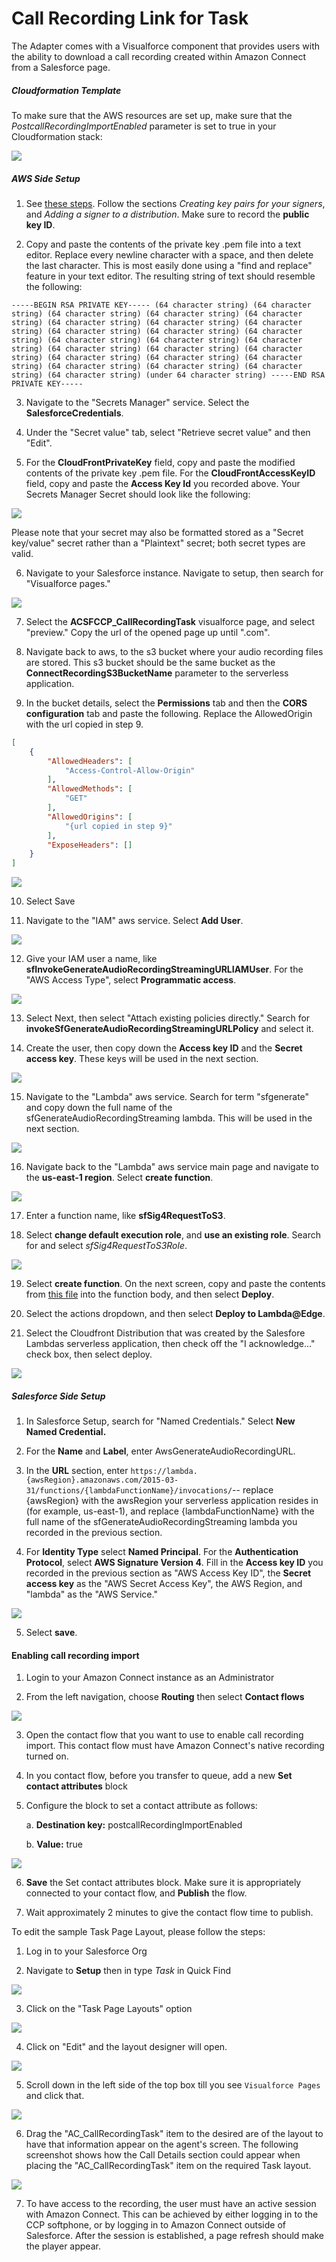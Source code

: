 <h1 class="toc">Call Recording Link for Task</h1>

The Adapter comes with a Visualforce component that provides users with
the ability to download a call recording created within Amazon Connect
from a Salesforce page.

##### Cloudformation Template

To make sure that the AWS resources are set up, make sure that the
*PostcallRecordingImportEnabled* parameter is set to true in your
Cloudformation stack:

<img src="../media/audiostreaming0.png" />

##### AWS Side Setup

1. See [these steps](https://docs.aws.amazon.com/AmazonCloudFront/latest/DeveloperGuide/private-content-trusted-signers.html). Follow the sections *Creating key pairs for your signers*, and *Adding a signer to a distribution*.
Make sure to record the **public key ID**.

2. Copy and paste the contents of the private key .pem file into a text editor. Replace every newline character with a space, and then delete the last character. This is most easily done using a "find and replace" feature in your text editor.
The resulting string of text should resemble the following:

```
-----BEGIN RSA PRIVATE KEY----- (64 character string) (64 character string) (64 character string) (64 character string) (64 character string) (64 character string) (64 character string) (64 character string) (64 character string) (64 character string) (64 character string) (64 character string) (64 character string) (64 character string) (64 character string) (64 character string) (64 character string) (64 character string) (64 character string) (64 character string) (64 character string) (64 character string) (64 character string) (64 character string) (under 64 character string) -----END RSA PRIVATE KEY-----
```

3. Navigate to the "Secrets Manager" service. Select the **SalesforceCredentials**. 

4. Under the "Secret value" tab, select "Retrieve secret value" and then "Edit".

5. For the **CloudFrontPrivateKey** field, copy and paste the modified contents of the private key .pem file. For the **CloudFrontAccessKeyID** field, copy and paste the **Access Key Id** you recorded above. Your Secrets Manager Secret should look like the following:

<img src="../media/audiostreaming1.png" />

Please note that your secret may also be formatted stored as a "Secret key/value" secret rather than a "Plaintext" secret; both secret types are valid.

6. Navigate to your Salesforce instance. Navigate to setup, then search for "Visualforce pages."

<img src="../media/audiostreaming2.png" />

7. Select the **ACSFCCP_CallRecordingTask** visualforce page, and select "preview." Copy the url of the opened page up until ".com".

8. Navigate back to aws, to the s3 bucket where your audio recording files are stored. This s3 bucket should be the same bucket as the **ConnectRecordingS3BucketName** parameter to the serverless application.

9. In the bucket details, select the **Permissions** tab and then the **CORS configuration** tab and paste the following. Replace the AllowedOrigin with the url copied in step 9.

```json
[
    {
        "AllowedHeaders": [
            "Access-Control-Allow-Origin"
        ],
        "AllowedMethods": [
            "GET"
        ],
        "AllowedOrigins": [
            "{url copied in step 9}"
        ],
        "ExposeHeaders": []
    }
]
```

<img src="../media/audiostreaming3.png" />

10. Select Save

11. Navigate to the "IAM" aws service. Select **Add User**.

<img src="../media/audiostreaming4.png" />

12. Give your IAM user a name, like **sfInvokeGenerateAudioRecordingStreamingURLIAMUser**. For the "AWS Access Type", select **Programmatic access**.

<img src="../media/audiostreaming5.png" />

13. Select Next, then select "Attach existing policies directly." Search for **invokeSfGenerateAudioRecordingStreamingURLPolicy** and select it.

14. Create the user, then copy down the **Access key ID** and the **Secret access key**. These keys will be used in the next section.

<img src="../media/audiostreaming6.png" />

15. Navigate to the "Lambda" aws service. Search for term "sfgenerate" and copy down the full name of the sfGenerateAudioRecordingStreaming lambda. This will be used in the next section.

<img src="../media/audiostreaming7.png" />

16. Navigate back to the "Lambda" aws service main page and navigate to the **us-east-1 region**. Select **create function**.

<img src="../media/audiostreaming8.png" />

17. Enter a function name, like **sfSig4RequestToS3**. 

18. Select **change default execution role**, and **use an existing role**. Search for and select *sfSig4RequestToS3Role*.

<img src="../media/audiostreaming9.png" />

19. Select **create function**. On the next screen, copy and paste the contents from [this file](/lightning/04%20Configuring%20and%20Using%20AWS%20Serverless%20Application%20Repository%20for%20Salesforce%20Features/sfSig4RequestToS3.js) into the function body, and then select **Deploy**.

20. Select the actions dropdown, and then select **Deploy to Lambda@Edge**.

21. Select the Cloudfront Distribution that was created by the Salesfore Lambdas serverless application, then check off the "I acknowledge..." check box, then select deploy.

<img src="../media/audiostreaming10.png" />

##### Salesforce Side Setup

1. In Salesforce Setup, search for "Named Credentials." Select **New Named Credential.**

2. For the **Name** and **Label**, enter AwsGenerateAudioRecordingURL.

3. In the **URL** section, enter `https://lambda.{awsRegion}.amazonaws.com/2015-03-31/functions/{lambdaFunctionName}/invocations/`-- replace {awsRegion} with the awsRegion your serverless application resides in (for example, us-east-1), and replace {lambdaFunctionName} with the full name of the sfGenerateAudioRecordingStreaming lambda you recorded in the previous section.

4. For **Identity Type** select **Named Principal**. For the **Authentication Protocol**, select **AWS Signature Version 4**. Fill in the **Access key ID** you recorded in the previous section as "AWS Access Key ID", the **Secret access key** as the "AWS Secret Access Key", the AWS Region, and "lambda" as the "AWS Service."

<img src="../media/audiostreaming11.png" />

5. Select **save**.

<h4 class="toc">Enabling call recording import</h4>

1.  Login to your Amazon Connect instance as an Administrator

2.  From the left navigation, choose **Routing** then select **Contact
    flows**

<img src="../media/audiostreaming12.png" />

3.  Open the contact flow that you want to use to enable call recording
    import. This contact flow must have Amazon Connect's native
    recording turned on.

4.  In you contact flow, before you transfer to queue, add a new **Set
    contact attributes** block

5.  Configure the block to set a contact attribute as follows:

    a.  **Destination key:** postcallRecordingImportEnabled

    b.  **Value:** true

<img src="../media/audiostreaming13.png" />

6.  **Save** the Set contact attributes block. Make sure it is
    appropriately connected to your contact flow, and **Publish** the
    flow.

7.  Wait approximately 2 minutes to give the contact flow time to
    publish.

To edit the sample Task Page Layout, please follow the steps:

1.  Log in to your Salesforce Org

2.  Navigate to **Setup** then in type *Task* in Quick Find

<img src="../media/audiostreaming14.png" />

3.  Click on the "Task Page Layouts" option

<img src="../media/audiostreaming15.png" />

4.  Click on "Edit" and the layout designer will open.

<img src="../media/audiostreaming16.png" />

5.  Scroll down in the left side of the top box till you see `Visualforce Pages` and click that.

<img src="../media/audiostreaming17.png" />

6.  Drag the "AC_CallRecordingTask" item to the desired are of the layout to have that information appear on the agent's screen. The following screenshot shows how the Call Details section could appear when placing the "AC_CallRecordingTask" item on the required Task layout.

<img src="../media/audiostreaming18.png" />

7.  To have access to the recording, the user must have an active session with Amazon Connect. This can be achieved by either logging in to the CCP softphone, or by logging in to Amazon Connect outside of Salesforce. After the session is established, a page refresh should make the player appear.
